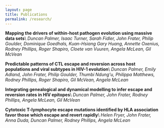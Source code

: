 ```yaml
---
layout: page
title: Publications
permalink: /research/
---
```


**Mapping the drivers of within-host pathogen evolution using massive data sets**\\
*Duncan Palmer, Isaac Turner, Sarah Fidler, John Frater, Philip Goulder, Dominique Goedhals, Kuan-Hsiang Gary Huang, Annette Oxenius, Rodney Phillips, Roger Shapiro, Cloete van Vuuren, Angela McLean, Gil McVean*

**Predictable patterns of CTL escape and reversion across host populations and viral subtypes in HIV-1 evolution**\\
*Duncan Palmer, Emily Adland, John Frater, Philip Goulder, Thumbi Ndung'u, Philippa Matthews, Rodney Phillips, Roger Shapiro, Gil McVean, Angela McLean*

**Integrating genealogical and dynamical modelling to infer escape and reversion rates in HIV epitopes**\\
*Duncan Palmer, John Frater, Rodney Phillips, Angela McLean, Gil McVean*

**Cytotoxic T-lymphocyte escape mutations identified by HLA association favor those which escape and revert rapidly**\\
*Helen Fryer, John Frater, Anna Duda, Duncan Palmer, Rodney Phillips, Angela McLean*